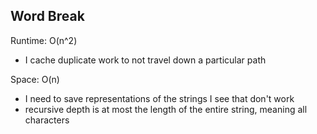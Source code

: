 ## Word Break

Runtime: O(n^2)
- I cache duplicate work to not travel down a particular path

Space: O(n)
- I need to save representations of the strings I see that don't work
- recursive depth is at most the length of the entire string, meaning all characters